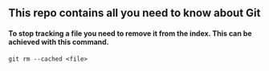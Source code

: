 ## This repo contains all you need to know about Git

#### To stop tracking a file you need to remove it from the index. This can be achieved with this command.
```console
git rm --cached <file>
```
